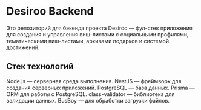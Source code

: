 # Desiroo Backend

Это репозиторий для бэкенда проекта Desiroo — фул-стек приложения для создания и управления виш-листами с социальными профилями, тематическими виш-листами, архивами подарков и системой достижений.

## Стек технологий

Node.js — серверная среда выполнения.
NestJS — фреймворк для создания серверных приложений.
PostgreSQL — база данных.
Prisma — ORM для работы с PostgreSQL.
class-validator — библиотека для валидации данных.
BusBoy — для обработки загрузки файлов.
